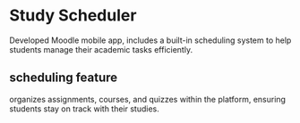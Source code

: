 # Study Scheduler

Developed Moodle mobile app, includes a built-in scheduling system to help students manage their academic tasks efficiently.  
## scheduling feature
organizes assignments, courses, and quizzes within the platform, ensuring students stay on track with their studies.

